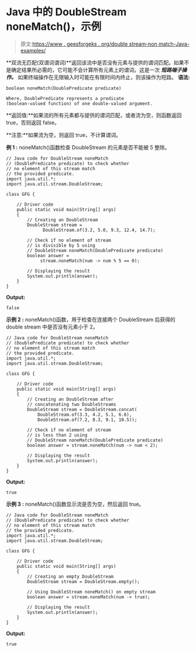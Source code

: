 # Java 中的 DoubleStream noneMatch()，示例

> 原文:[https://www . geesforgeks . org/double stream-non match-Java-examples/](https://www.geeksforgeeks.org/doublestream-nonematch-java-examples/)

**双流无匹配(双谓词谓词)**返回该流中是否没有元素与提供的谓词匹配。如果不是确定结果所必需的，它可能不会计算所有元素上的谓词。这是一次 ***短路端子操作。*** 如果终端操作在无限输入时可能在有限时间内终止，则该操作为短路。
**语法:**

```
boolean noneMatch(DoublePredicate predicate)

Where, DoublePredicate represents a predicate 
(boolean-valued function) of one double-valued argument.

```

**返回值:**如果流的所有元素都与提供的谓词匹配，或者流为空，则函数返回 true，否则返回 false。

**注意:**如果流为空，则返回 true，不计算谓词。

**例 1 :** noneMatch()函数检查 DoubleStream 的元素是否不能被 5 整除。

```
// Java code for DoubleStream noneMatch
// (DoublePredicate predicate) to check whether
// no element of this stream match
// the provided predicate.
import java.util.*;
import java.util.stream.DoubleStream;

class GFG {

    // Driver code
    public static void main(String[] args)
    {
        // Creating an DoubleStream
        DoubleStream stream =
              DoubleStream.of(3.2, 5.0, 9.3, 12.4, 14.7);

        // Check if no element of stream
        // is divisible by 5 using
        // DoubleStream noneMatch(DoublePredicate predicate)
        boolean answer =
             stream.noneMatch(num -> num % 5 == 0);

        // Displaying the result
        System.out.println(answer);
    }
}
```

**Output:**

```
false

```

**示例 2 :** noneMatch()函数，用于检查在连接两个 DoubleStream 后获得的 double stream 中是否没有元素小于 2。

```
// Java code for DoubleStream noneMatch
// (DoublePredicate predicate) to check whether
// no element of this stream match
// the provided predicate.
import java.util.*;
import java.util.stream.DoubleStream;

class GFG {

    // Driver code
    public static void main(String[] args)
    {
        // Creating an DoubleStream after
        // concatenating two DoubleStreams
        DoubleStream stream = DoubleStream.concat(
            DoubleStream.of(3.3, 4.2, 5.1, 6.6),
            DoubleStream.of(7.2, 8.3, 9.1, 10.5));

        // Check if no element of stream
        // is less than 2 using
        // DoubleStream noneMatch(DoublePredicate predicate)
        boolean answer = stream.noneMatch(num -> num < 2);

        // Displaying the result
        System.out.println(answer);
    }
}
```

**Output:**

```
true

```

**示例 3 :** noneMatch()函数显示流是否为空，然后返回 true。

```
// Java code for DoubleStream noneMatch
// (DoublePredicate predicate) to check whether
// no element of this stream match
// the provided predicate.
import java.util.*;
import java.util.stream.DoubleStream;

class GFG {

    // Driver code
    public static void main(String[] args)
    {
        // Creating an empty DoubleStream
        DoubleStream stream = DoubleStream.empty();

        // Using DoubleStream noneMatch() on empty stream
        boolean answer = stream.noneMatch(num -> true);

        // Displaying the result
        System.out.println(answer);
    }
}
```

**Output:**

```
true

```